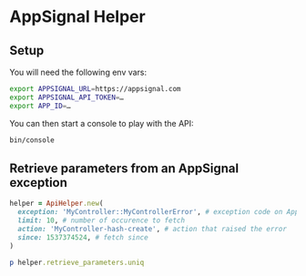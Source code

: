# AppSignal Helper

## Setup

You will need the following env vars:

```sh
export APPSIGNAL_URL=https://appsignal.com
export APPSIGNAL_API_TOKEN=…
export APP_ID=…
```

You can then start a console to play with the API:

```sh
bin/console
```

## Retrieve parameters from an AppSignal exception

```rb
helper = ApiHelper.new(
  exception: 'MyController::MyControllerError', # exception code on AppSignal
  limit: 10, # number of occurence to fetch
  action: 'MyController-hash-create', # action that raised the error
  since: 1537374524, # fetch since
)

p helper.retrieve_parameters.uniq
```
